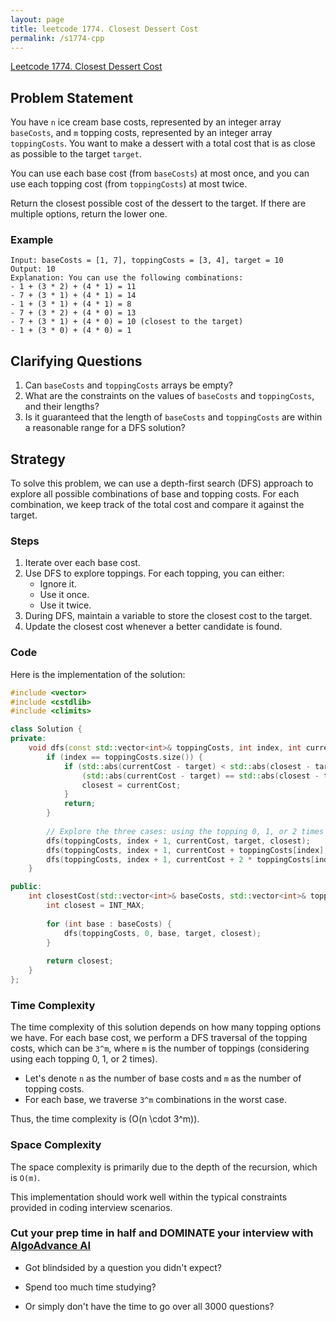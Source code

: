 ```yaml
---
layout: page
title: leetcode 1774. Closest Dessert Cost
permalink: /s1774-cpp
---
```

[Leetcode 1774. Closest Dessert Cost](https://algoadvance.github.io/algoadvance/l1774)
## Problem Statement

You have `n` ice cream base costs, represented by an integer array `baseCosts`, and `m` topping costs, represented by an integer array `toppingCosts`. You want to make a dessert with a total cost that is as close as possible to the target `target`.

You can use each base cost (from `baseCosts`) at most once, and you can use each topping cost (from `toppingCosts`) at most twice.

Return the closest possible cost of the dessert to the target. If there are multiple options, return the lower one.

### Example
```plaintext
Input: baseCosts = [1, 7], toppingCosts = [3, 4], target = 10
Output: 10
Explanation: You can use the following combinations: 
- 1 + (3 * 2) + (4 * 1) = 11
- 7 + (3 * 1) + (4 * 1) = 14
- 1 + (3 * 1) + (4 * 1) = 8
- 7 + (3 * 2) + (4 * 0) = 13
- 7 + (3 * 1) + (4 * 0) = 10 (closest to the target) 
- 1 + (3 * 0) + (4 * 0) = 1
```

## Clarifying Questions
1. Can `baseCosts` and `toppingCosts` arrays be empty?
2. What are the constraints on the values of `baseCosts` and `toppingCosts`, and their lengths?
3. Is it guaranteed that the length of `baseCosts` and `toppingCosts` are within a reasonable range for a DFS solution?

## Strategy
To solve this problem, we can use a depth-first search (DFS) approach to explore all possible combinations of base and topping costs. For each combination, we keep track of the total cost and compare it against the target.

### Steps
1. Iterate over each base cost.
2. Use DFS to explore toppings. For each topping, you can either:
   - Ignore it.
   - Use it once.
   - Use it twice.
3. During DFS, maintain a variable to store the closest cost to the target.
4. Update the closest cost whenever a better candidate is found.

### Code

Here is the implementation of the solution:

```cpp
#include <vector>
#include <cstdlib>
#include <climits>

class Solution {
private:
    void dfs(const std::vector<int>& toppingCosts, int index, int currentCost, int target, int& closest) {
        if (index == toppingCosts.size()) {
            if (std::abs(currentCost - target) < std::abs(closest - target) || 
                (std::abs(currentCost - target) == std::abs(closest - target) && currentCost < closest)) {
                closest = currentCost;
            }
            return;
        }
        
        // Explore the three cases: using the topping 0, 1, or 2 times
        dfs(toppingCosts, index + 1, currentCost, target, closest);
        dfs(toppingCosts, index + 1, currentCost + toppingCosts[index], target, closest);
        dfs(toppingCosts, index + 1, currentCost + 2 * toppingCosts[index], target, closest);
    }

public:
    int closestCost(std::vector<int>& baseCosts, std::vector<int>& toppingCosts, int target) {
        int closest = INT_MAX;
        
        for (int base : baseCosts) {
            dfs(toppingCosts, 0, base, target, closest);
        }
        
        return closest;
    }
};
```

### Time Complexity
The time complexity of this solution depends on how many topping options we have. For each base cost, we perform a DFS traversal of the topping costs, which can be `3^m`, where `m` is the number of toppings (considering using each topping 0, 1, or 2 times).

- Let's denote `n` as the number of base costs and `m` as the number of topping costs.
- For each base, we traverse `3^m` combinations in the worst case.

Thus, the time complexity is \(O(n \cdot 3^m)\).

### Space Complexity
The space complexity is primarily due to the depth of the recursion, which is `O(m)`.

This implementation should work well within the typical constraints provided in coding interview scenarios.


### Cut your prep time in half and DOMINATE your interview with [AlgoAdvance AI](https://algoAdvance.com)

- Got blindsided by a question you didn't expect?

- Spend too much time studying?

- Or simply don't have the time to go over all 3000 questions?

